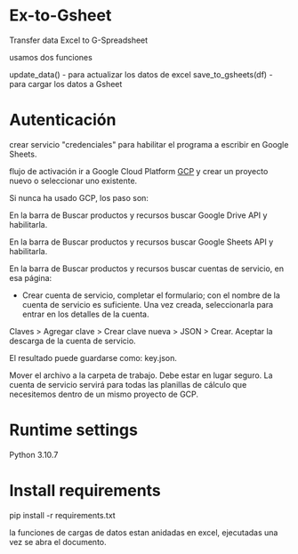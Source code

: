# Ex-to-Gsheet

Transfer data Excel to G-Spreadsheet

usamos dos funciones

update_data() - para actualizar los datos de excel
save_to_gsheets(df) - para cargar los datos a Gsheet

# Autenticación
crear servicio "credenciales" para habilitar el programa a escribir en Google Sheets. 

flujo de activación
ir a Google Cloud Platform [GCP]('https://console.cloud.google.com/welcome?') y crear un proyecto nuevo o seleccionar uno existente. 

Si nunca ha usado GCP, los paso son:

En la barra de Buscar productos y recursos buscar Google Drive API y habilitarla.

En la barra de Buscar productos y recursos buscar Google Sheets API y habilitarla.

En la barra de Buscar productos y recursos buscar cuentas de servicio, en esa página:
+ Crear cuenta de servicio, completar el formulario; con el nombre de la cuenta de servicio es suficiente.
Una vez creada, seleccionarla para entrar en los detalles de la cuenta.

Claves > Agregar clave > Crear clave nueva > JSON > Crear. Aceptar la descarga de la cuenta de servicio. 

El resultado puede guardarse como: key.json.

Mover el archivo a la carpeta de trabajo. Debe estar en lugar seguro.
La cuenta de servicio servirá para todas las planillas de cálculo que necesitemos dentro de un mismo proyecto de GCP.

# Runtime settings
Python 3.10.7

# Install requirements
pip install -r requirements.txt

la funciones de cargas de datos estan anidadas en excel, ejecutadas una vez se abra el documento.


